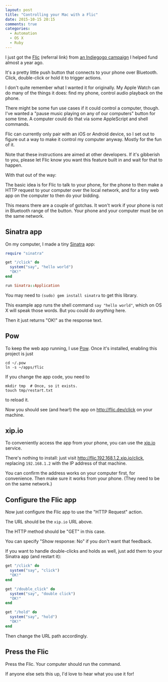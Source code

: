 ```yaml
---
layout: post
title: "Controlling your Mac with a Flic"
date: 2015-10-15 20:15
comments: true
categories:
  - Automation
  - OS X
  - Ruby
---
```


I just got the [Flic](https://flic.io?r=98459f) (referral link) from [an Indiegogo campaign](https://www.indiegogo.com/projects/flic-the-wireless-smart-button#/) I helped fund almost a year ago.

It's a pretty little push button that connects to your phone over Bluetooth. Click, double-click or hold it to trigger actions.

I don't quite remember what I wanted it for originally. My Apple Watch can do many of the things it does: find my phone, control audio playback on the phone.

There might be some fun use cases if it could control a computer, though. I've wanted a "pause music playing on any of our computers" button for some time. A computer could do that via some AppleScript and shell commands.

Flic can currently only pair with an iOS or Android device, so I set out to figure out a way to make it control my computer anyway. Mostly for the fun of it.

Note that these instructions are aimed at other developers. If it's gibberish to you, please let Flic know you want this feature built in and wait for that to happen.

With that out of the way:

The basic idea is for Flic to talk to your phone, for the phone to then make a HTTP request to your computer over the local network, and for a tiny web app on the computer to then do your bidding.

This means there are a couple of gotchas. It won't work if your phone is not in Bluetooth range of the button. Your phone and your computer must be on the same network.

## Sinatra app

On my computer, I made a tiny [Sinatra](http://www.sinatrarb.com/) app:

``` ruby ~/apps/flic/config.ru
require "sinatra"

get "/click" do
  system("say", "hello world")
  "OK!"
end

run Sinatra::Application
```

You may need to `(sudo) gem install sinatra` to get this library.

This example app runs the shell command `say "hello world"`, which on OS X will speak those words. But you could do *anything* here.

Then it just returns "OK!" as the response text.

## Pow

To keep the web app running, I use [Pow](http://pow.cx/). Once it's installed, enabling this project is just

```
cd ~/.pow
ln -s ~/apps/flic
```

If you change the app code, you need to

```
mkdir tmp  # Once, so it exists.
touch tmp/restart.txt
```

to reload it.

Now you should see (and hear!) the app on <http://flic.dev/click> on your machine.

## xip.io

To conveniently access the app from your phone, you can use the [xip.io](http://xip.io/) service.

There's nothing to install: just visit <http://flic.192.168.1.2.xip.io/click>, replacing `192.168.1.2` with the IP address of that machine.

You can confirm the address works on your computer first, for convenience. Then make sure it works from your phone. (They need to be on the same network.)

## Configure the Flic app

Now just configure the Flic app to use the "HTTP Request" action.

The URL should be the `xip.io` URL above.

The HTTP method should be "GET" in this case.

You can specify "Show response: No" if you don't want that feedback.

If you want to handle double-clicks and holds as well, just add them to your Sinatra app (and restart it):

``` ruby
get "/click" do
  system("say", "click")
  "OK!"
end

get "/double_click" do
  system("say", "double click")
  "OK!"
end

get "/hold" do
  system("say", "hold")
  "OK!"
end
```

Then change the URL path accordingly.


## Press the Flic

Press the Flic. Your computer should run the command.

If anyone else sets this up, I'd love to hear what you use it for!
